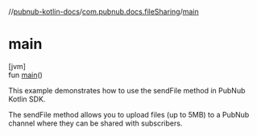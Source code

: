 //[pubnub-kotlin-docs](../../index.md)/[com.pubnub.docs.fileSharing](index.md)/[main](main.md)

# main

[jvm]\
fun [main](main.md)()

This example demonstrates how to use the sendFile method in PubNub Kotlin SDK.

The sendFile method allows you to upload files (up to 5MB) to a PubNub channel where they can be shared with subscribers.
